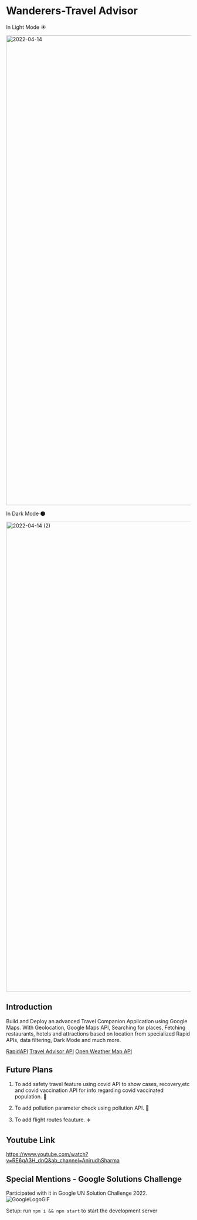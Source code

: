 # Wanderers-Travel Advisor

In Light Mode ☀️

<img width="1280" alt="2022-04-14" src="https://user-images.githubusercontent.com/76739126/163261873-888bd9bb-0f22-454e-9859-7a22e86b1898.png">

In Dark Mode 🌑


<img width="1280" alt="2022-04-14 (2)" src="https://user-images.githubusercontent.com/76739126/163263948-776d2486-b61e-4ed3-8e73-6ced471e89ca.png">

## Introduction
Build and Deploy an advanced Travel Companion Application using Google Maps. With Geolocation, Google Maps API, Searching for places, Fetching restaurants, hotels and attractions based on location from specialized Rapid APIs, data filtering, Dark Mode and much more.

[RapidAPI](https://rapidapi.com/hub?utm_source=youtube.com/JavaScriptMastery&utm_medium=DevRel&utm_campaign=DevRel)
[Travel Advisor API](https://rapidapi.com/apidojo/api/travel-advisor?utm_source=youtube.com/JavaScriptMastery&utm_medium=DevRel&utm_campaign=DevRel)
[Open Weather Map API](https://rapidapi.com/community/api/open-weather-map?utm_source=youtube.com/JavaScriptMastery&utm_medium=DevRel&utm_campaign=DevRel)

## Future Plans
1) To add safety travel feature using covid API to show cases, recovery,etc and covid vaccination API for info regarding covid vaccinated population. 💉

2) To add pollution parameter check using pollution API. 🌲

3) To add flight routes feauture. ✈️

## Youtube Link

https://www.youtube.com/watch?v=RE6qA3H_dpQ&ab_channel=AnirudhSharma


## Special Mentions - Google Solutions Challenge
Participated with it in Google UN Solution Challenge 2022. ![GoogleLogoGIF](https://user-images.githubusercontent.com/76739126/163263760-8a04a224-fc23-4a3f-aa7b-e7419bb197a8.gif)


Setup: run ```npm i && npm start``` to start the development server
